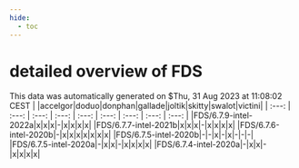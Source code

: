 ```yaml
---
hide:
  - toc
---
```


detailed overview of FDS
========================


This data was automatically generated on $Thu, 31 Aug 2023 at 11:08:02 CEST
| |accelgor|doduo|donphan|gallade|joltik|skitty|swalot|victini|
| :---: | :---: | :---: | :---: | :---: | :---: | :---: | :---: | :---: |
|FDS/6.7.9-intel-2022a|x|x|x|-|x|x|x|x|
|FDS/6.7.7-intel-2021b|x|x|x|-|x|x|x|x|
|FDS/6.7.6-intel-2020b|-|x|x|x|x|x|x|x|
|FDS/6.7.5-intel-2020b|-|-|x|-|x|-|-|-|
|FDS/6.7.5-intel-2020a|-|x|x|-|x|x|x|x|
|FDS/6.7.4-intel-2020a|-|x|x|-|x|x|x|x|
